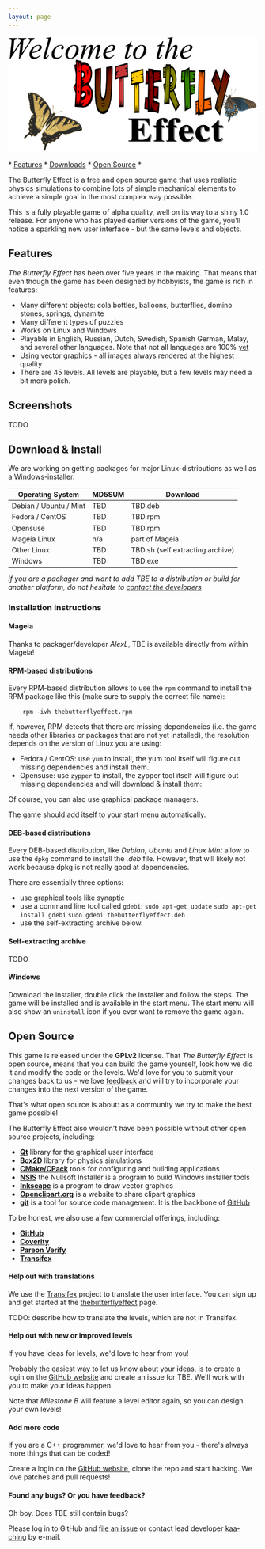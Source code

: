```yaml
---
layout: page
---
```


![Welcome to The Butterfly Effect](images/web-title_page.png)

 \* [Features](#Features) \* [Downloads](#Downloads) \* [Open Source](#OpenSource) \*


The Butterfly Effect is a free and open source game that uses realistic physics
simulations to combine lots of simple mechanical elements to achieve a simple
goal in the most complex way possible.

This is a fully playable game of alpha quality, well on its way to a shiny 1.0
release. For anyone who has played earlier versions of the game, you'll notice
a sparkling new user interface - but the same levels and objects.

## Features <a id="Features"></a>

_The Butterfly Effect_ has been over five years in the making. 
That means that even though the game has been designed by hobbyists, the game
is rich in features:
 * Many different objects: cola bottles, balloons, butterflies, domino stones,
   springs, dynamite
 * Many different types of puzzles
 * Works on Linux and Windows
 * Playable in English, Russian, Dutch, Swedish, Spanish German, Malay, and
   several other languages.
   Note that not all languages are 100% [yet](#HelpTranslating)
 * Using vector graphics - all images always rendered at the highest quality
 * There are 45 levels. All levels are playable, but a few levels may need a 
   bit more polish.

## Screenshots

TODO

## Download & Install <a id="Downloads"></a>

We are working on getting packages for major Linux-distributions as well as
a Windows-installer.

Operating System       | MD5SUM | Download
---------------------- | ------ | --------
Debian / Ubuntu / Mint |  TBD   |  TBD.deb
Fedora / CentOS        |  TBD   |  TBD.rpm
Opensuse               |  TBD   |  TBD.rpm
Mageia Linux           |  n/a   |  part of Mageia
Other Linux            |  TBD   |  TBD.sh (self extracting archive)
Windows                |  TBD   |  TBD.exe

_if you are a packager and want to add TBE to a distribution or build for_
_another platform, do not hesitate to [contact the developers](#BugsFeedback)_

### Installation instructions

#### Mageia

Thanks to packager/developer _AlexL_, TBE is available directly from
within Mageia!

#### RPM-based distributions

Every RPM-based distribution allows to use the `rpm` command to install the RPM
package like this (make sure to supply the correct file name):
```
    rpm -ivh thebutterflyeffect.rpm
```

If, however, RPM detects that there are missing dependencies (i.e. the game
needs other libraries or packages that are not yet installed), the resolution
depends on the version of Linux you are using:
 * Fedora / CentOS: use `yum` to install, the yum tool itself will figure out
   missing dependencies and install them.
 * Opensuse: use `zypper` to install, the zypper tool itself will figure out
   missing dependencies and will download & install them:

Of course, you can also use graphical package managers.

The game should add itself to your start menu automatically.

#### DEB-based distributions

Every DEB-based distribution, like _Debian_, _Ubuntu_ and _Linux Mint_ allow
to use the `dpkg` command to install the _.deb_ file. However, that will likely
not work because dpkg is not really good at dependencies.

There are essentially three options:
 * use graphical tools like synaptic
 * use a command line tool called `gdebi`:
   `sudo apt-get update`
   `sudo apt-get install gdebi`
   `sudo gdebi thebutterflyeffect.deb`
 * use the self-extracting archive below.

#### Self-extracting archive

TODO

#### Windows

Download the installer, double click the installer and follow the steps.
The game will be installed and is available in the start menu. The start menu
will also show an `uninstall` icon if you ever want to remove the game again.



## Open Source <a id="OpenSource"></a>

This game is released under the **GPLv2** license.
That _The Butterfly Effect_ is open source, means that you can build the game
yourself, look how we did it and modify the code or the levels.
We'd love for you to submit your changes back to us - we love
[feedback](#BugsFeedback) and will try to incorporate your changes into the
next version of the game.

That's what open source is about: as a community we try to make the best game
possible!

The Butterfly Effect also wouldn't have been possible without other open source
projects, including:
 * [**Qt**](http://www.qt.io/) library for the graphical user interface
 * [**Box2D**](http://box2d.org/) library for physics simulations
 * [**CMake/CPack**](https://cmake.org) tools for configuring and building
   applications
 * [**NSIS**](nsis.sf.net) the Nullsoft Installer is a program to build
   Windows installer tools
 * [**Inkscape**](https://inkscape.org/en/) is a program to draw vector graphics
 * [**Openclipart.org**](Openclipart.org) is a website to share clipart graphics
 * [**git**](https://git-scm.com/) is a tool for source code management.
   It is the backbone of [GitHub](github.com)
 
To be honest, we also use a few commercial offerings, including:
 * [**GitHub**](github.com)
 * [**Coverity**](https://scan.coverity.com/)
 * [**Pareon Verify**](https://pareonverify.com)
 * [**Transifex**](https://www.transifex.com/)

#### Help out with translations <a id="HelpTranslating"></a>

We use the [Transifex](https://www.transifex.com/) project to translate the
user interface. You can sign up and get started at the
[thebutterflyeffect](https://www.transifex.com/Magic/thebutterflyeffect/) page.

TODO: describe how to translate the levels, which are not in Transifex.

#### Help out with new or improved levels

If you have ideas for levels, we'd love to hear from you!

Probably the easiest way to let us know about your ideas, is to create a login
on the [GitHub website](https://github.com/kaa-ching/tbe) and create an issue
for TBE. We'll work with you to make your ideas happen.

Note that _Milestone B_ will feature a level editor again, so you can design
your own levels!

#### Add more code

If you are a C++ programmer, we'd love to hear from you - there's always more
things that can be coded!

Create a login on the [GitHub website](https://github.com/kaa-ching/tbe), clone
the repo and start hacking. We love patches and pull requests!

#### Found any bugs? Or you have feedback? <a id="BugsFeedback"></a>

Oh boy. Does TBE still contain bugs?

Please log in to GitHub 
and [file an issue](https://github.com/kaa-ching/tbe/issues)
or contact lead developer [kaa-ching](https://github.com/kaa-ching) by e-mail.
